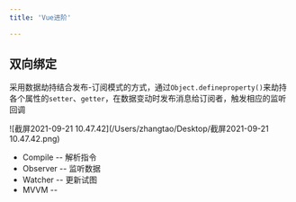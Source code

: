```yaml
---
title: 'Vue进阶'

---
```


## 双向绑定

采用数据劫持结合发布-订阅模式的方式，通过`Object.defineproperty()`来劫持各个属性的`setter`、`getter`，在数据变动时发布消息给订阅者，触发相应的监听回调

![截屏2021-09-21 10.47.42](/Users/zhangtao/Desktop/截屏2021-09-21 10.47.42.png)

- Compile   --  解析指令
- Observer --  监听数据
- Watcher  --  更新试图
- MVVM     --  

